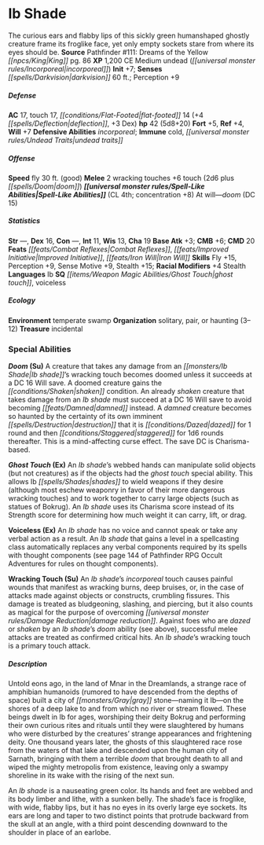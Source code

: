 ﻿---
cssclass: [monsters]
second_statblock: true
title1: Ib Shade
desc_short: The curious ears and flabby lips of this sickly green humanshaped ghostly
  creature frame its froglike face, yet only empty sockets stare from where its eyes
  should be.
title2: Ib Shade
CR: 4
sources:
- name: 'Pathfinder #111: Dreams of the Yellow King'
  page: 86
  link: http://paizo.com/products/btpy9pmo?Pathfinder-Adventure-Path-111-Dreams-of-the-Yellow-King
XP: 1200
alignment: CE
size: Medium
type: undead
subtypes:
- incorporeal
initiative:
  bonus: 7
senses:
  darkvision: 60
AC:
  AC: 17
  touch: 17
  flat_footed: 14
  components:
    deflection: 4
    dex: 3
HP:
  HP: 42
  long: 5d8+20
saves:
  fort: 5
  ref: 4
  will: 7
defensive_abilities:
- incorporeal
immunities:
- cold
- undead traits
speeds:
  fly: 30
  fly_maneuverability: good
attacks:
  melee:
  - - text: 2 wracking touches +6 touch (2d6 plus doom)
      entries:
      - - damage: 2d6
        - effect: doom
      count: 2
      attack: wracking touches
      bonus:
      - 6
      touch: true
spell_like_abilities:
  entries:
  - name: doom
    source: default
    freq: At will
    DC: 15
  sources:
  - name: default
    CL: 4
    concentration: 8
ability_scores:
  STR:
  DEX: 16
  CON:
  INT: 11
  WIS: 13
  CHA: 19
BAB: 3
CMB: 6
CMD: 20
feats:
- name: Combat Reflexes
- name: Improved Initiative
- name: Iron Will
skills:
  Fly: 15
  Perception: 9
  Sense Motive: 9
  Stealth: 15
  _racial_mods:
    Stealth:
      _: 4
languages:
- Ib
special_qualities:
- ghost touch
- voiceless
ecology:
  environment: temperate swamp
  organization: solitary, pair, or haunting (3-12)
  treasure_type: incidental
special_abilities:
  Doom (Su): A creature that takes any damage from an Ib shade's wracking touch becomes
    doomed unless it succeeds at a DC 16 Will save. A doomed creature gains the shaken
    condition. An already shaken creature that takes damage from an Ib shade must
    succeed at a DC 16 Will save to avoid becoming damned instead. A damned creature
    becomes so haunted by the certainty of its own imminent destruction that it is
    dazed for 1 round and then staggered for 1d6 rounds thereafter. This is a mind-affecting
    curse effect. The save DC is Charisma-based.
  Ghost Touch (Ex): An Ib shade's webbed hands can manipulate solid objects (but not
    creatures) as if the objects had the ghost touch special ability. This allows
    Ib shades to wield weapons if they desire (although most eschew weaponry in favor
    of their more dangerous wracking touches) and to work together to carry large
    objects (such as statues of Bokrug). An Ib shade uses its Charisma score instead
    of its Strength score for determining how much weight it can carry, lift, or drag.
  Voiceless (Ex): An Ib shade has no voice and cannot speak or take any verbal action
    as a result. An Ib shade that gains a level in a spellcasting class automatically
    replaces any verbal components required by its spells with thought components
    (see page 144 of Pathfinder RPG Occult Adventures for rules on thought components).
  Wracking Touch (Su): An Ib shade's incorporeal touch causes painful wounds that
    manifest as wracking burns, deep bruises, or, in the case of attacks made against
    objects or constructs, crumbling fissures. This damage is treated as bludgeoning,
    slashing, and piercing, but it also counts as magical for the purpose of overcoming
    damage reduction. Against foes who are dazed or shaken by an Ib shade's doom ability
    (see above), successful melee attacks are treated as confirmed critical hits.
    An Ib shade's wracking touch is a primary touch attack.
desc_long: |-
  Untold eons ago, in the land of Mnar in the Dreamlands, a strange race of amphibian humanoids (rumored to have descended from the depths of space) built a city of gray stone-naming it Ib-on the shores of a deep lake to and from which no river or stream flowed. These beings dwelt in Ib for ages, worshiping their deity Bokrug and performing their own curious rites and rituals until they were slaughtered by humans who were disturbed by the creatures' strange appearances and frightening deity. One thousand years later, the ghosts of this slaughtered race rose from the waters of that lake and descended upon the human city of Sarnath, bringing with them a terrible doom that brought death to all and wiped the mighty metropolis from existence, leaving only a swampy shoreline in its wake with the rising of the next sun.

  An Ib shade is a nauseating green color. Its hands and feet are webbed and its body limber and lithe, with a sunken belly. The shade's face is froglike, with wide, flabby lips, but it has no eyes in its overly large eye sockets. Its ears are long and taper to two distinct points that protrude backward from the skull at an angle, with a third point descending downward to the shoulder in place of an earlobe.

---

# Ib Shade
The curious ears and flabby lips of this sickly green humanshaped ghostly creature frame its froglike face, yet only empty sockets stare from where its eyes should be.
**Source** Pathfinder #111: Dreams of the Yellow _[[npcs/King|King]]_ pg. 86
**XP** 1,200
CE Medium undead (_[[universal monster rules/Incorporeal|incorporeal]]_)
**Init** +7; **Senses** _[[spells/Darkvision|darkvision]]_ 60 ft.; Perception +9

##### Defense

**AC** 17, touch 17, _[[conditions/Flat-Footed|flat-footed]]_ 14 (+4 _[[spells/Deflection|deflection]]_, +3 Dex)
**hp** 42 (5d8+20)
**Fort** +5, **Ref** +4, **Will** +7
**Defensive Abilities** _incorporeal_; **Immune** cold, _[[universal monster rules/Undead Traits|undead traits]]_

##### Offense
**Speed** fly 30 ft. (good)
**Melee** 2 wracking touches +6 touch (2d6 plus _[[spells/Doom|doom]]_)
**_[[universal monster rules/Spell-Like Abilities|Spell-Like Abilities]]_** (CL 4th; concentration +8)
At will—_doom_ (DC 15)

##### Statistics
**Str** —, **Dex** 16, **Con** —, **Int** 11, **Wis** 13, **Cha** 19
**Base Atk** +3; **CMB** +6; **CMD** 20
**Feats** _[[feats/Combat Reflexes|Combat Reflexes]]_, _[[feats/Improved Initiative|Improved Initiative]]_, _[[feats/Iron Will|Iron Will]]_
**Skills** Fly +15, Perception +9, Sense Motive +9, Stealth +15; **Racial Modifiers** +4 Stealth
**Languages** Ib
**SQ** _[[items/Weapon Magic Abilities/Ghost Touch|ghost touch]]_, voiceless

##### Ecology

**Environment** temperate swamp
**Organization** solitary, pair, or haunting (3–12)
**Treasure** incidental

### Special Abilities

**_Doom_ (Su)** A creature that takes any damage from an _[[monsters/Ib Shade|Ib shade]]_’s wracking touch becomes doomed unless it succeeds at a DC 16 Will save. A doomed creature gains the _[[conditions/Shaken|shaken]]_ condition. An already _shaken_ creature that takes damage from an _Ib shade_ must succeed at a DC 16 Will save to avoid becoming _[[feats/Damned|damned]]_ instead. A _damned_ creature becomes so haunted by the certainty of its own imminent _[[spells/Destruction|destruction]]_ that it is _[[conditions/Dazed|dazed]]_ for 1 round and then _[[conditions/Staggered|staggered]]_ for 1d6 rounds thereafter. This is a mind-affecting curse effect. The save DC is Charisma-based.

**_Ghost Touch_ (Ex)** An _Ib shade_’s webbed hands can manipulate solid objects (but not creatures) as if the objects had the _ghost touch_ special ability. This allows Ib _[[spells/Shades|shades]]_ to wield weapons if they desire (although most eschew weaponry in favor of their more dangerous wracking touches) and to work together to carry large objects (such as statues of Bokrug). An _Ib shade_ uses its Charisma score instead of its Strength score for determining how much weight it can carry, lift, or drag.

**Voiceless (Ex)** An _Ib shade_ has no voice and cannot speak or take any verbal action as a result. An _Ib shade_ that gains a level in a spellcasting class automatically replaces any verbal components required by its spells with thought components (see page 144 of Pathfinder RPG Occult Adventures for rules on thought components).

**Wracking Touch (Su)** An _Ib shade_’s _incorporeal_ touch causes painful wounds that manifest as wracking burns, deep bruises, or, in the case of attacks made against objects or constructs, crumbling fissures. This damage is treated as bludgeoning, slashing, and piercing, but it also counts as magical for the purpose of overcoming _[[universal monster rules/Damage Reduction|damage reduction]]_. Against foes who are _dazed_ or _shaken_ by an _Ib shade_’s _doom_ ability (see above), successful melee attacks are treated as confirmed critical hits. An _Ib shade_’s wracking touch is a primary touch attack.

##### Description

Untold eons ago, in the land of Mnar in the Dreamlands, a strange race of amphibian humanoids (rumored to have descended from the depths of space) built a city of _[[monsters/Gray|gray]]_ stone—naming it Ib—on the shores of a deep lake to and from which no river or stream flowed. These beings dwelt in Ib for ages, worshiping their deity Bokrug and performing their own curious rites and rituals until they were slaughtered by humans who were disturbed by the creatures’ strange appearances and frightening deity. One thousand years later, the ghosts of this slaughtered race rose from the waters of that lake and descended upon the human city of Sarnath, bringing with them a terrible _doom_ that brought death to all and wiped the mighty metropolis from existence, leaving only a swampy shoreline in its wake with the rising of the next sun.

An _Ib shade_ is a nauseating green color. Its hands and feet are webbed and its body limber and lithe, with a sunken belly. The shade’s face is froglike, with wide, flabby lips, but it has no eyes in its overly large eye sockets. Its ears are long and taper to two distinct points that protrude backward from the skull at an angle, with a third point descending downward to the shoulder in place of an earlobe.